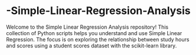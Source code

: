 # -Simple-Linear-Regression-Analysis
Welcome to the Simple Linear Regression Analysis repository! This collection of Python scripts helps you understand and use Simple Linear Regression. The focus is on exploring the relationship between study hours and scores using a student scores dataset with the scikit-learn library.
